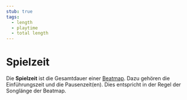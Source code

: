 ```yaml
---
stub: true
tags:
  - length
  - playtime
  - total length
---
```


# Spielzeit

Die **Spielzeit** ist die Gesamtdauer einer [Beatmap](/wiki/Beatmap). Dazu gehören die Einführungszeit und die Pausenzeit(en). Dies entspricht in der Regel der Songlänge der Beatmap.
